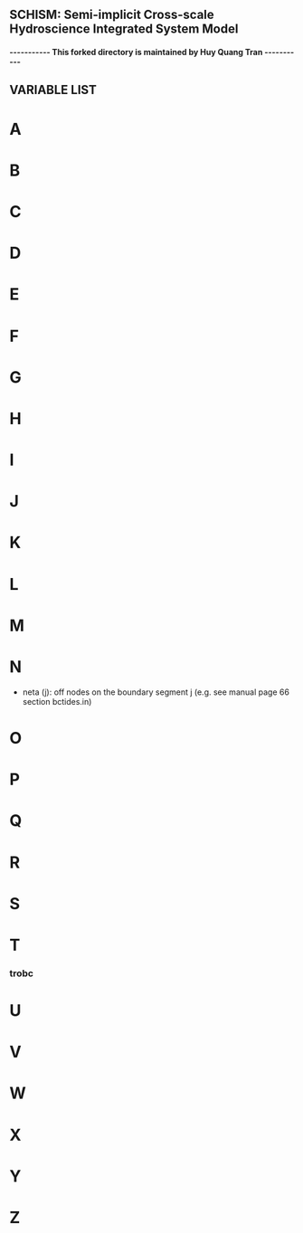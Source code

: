 ## SCHISM: Semi-implicit Cross-scale Hydroscience Integrated System Model

#### ----------- This forked directory is maintained by Huy Quang Tran -----------


## VARIABLE LIST

# A


# B

# C

# D

# E

# F

# G

# H

# I

# J

# K

# L

# M

# N

* neta (j): off nodes on the boundary segment j (e.g. see manual page 66 section bctides.in)

# O

# P

# Q

# R

# S

# T

### trobc



# U

# V

# W

# X

# Y

# Z
